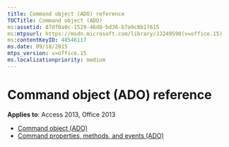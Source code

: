 ```yaml
---
title: Command object (ADO) reference
TOCTitle: Command object (ADO)
ms:assetid: 87df0a0c-1529-46d8-bd36-b7a9c8b17615
ms:mtpsurl: https://msdn.microsoft.com/library/JJ249590(v=office.15)
ms:contentKeyID: 48546117
ms.date: 09/18/2015
mtps_version: v=office.15
ms.localizationpriority: medium
---
```


# Command object (ADO) reference

**Applies to**: Access 2013, Office 2013

- [Command object (ADO)](command-object-ado.md)
- [Command properties, methods, and events (ADO)](command-properties-methods-and-events-ado.md)

